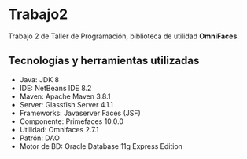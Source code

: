 # Trabajo2
Trabajo 2 de Taller de Programación, biblioteca de utilidad **OmniFaces**.

## Tecnologías y herramientas utilizadas
- Java: JDK 8
- IDE: NetBeans IDE 8.2
- Maven: Apache Maven 3.8.1
- Server: Glassfish Server 4.1.1
- Frameworks: Javaserver Faces (JSF)
- Componente: Primefaces 10.0.0
- Utilidad: Omnifaces 2.7.1
- Patrón: DAO
- Motor de BD: Oracle Database 11g Express Edition
